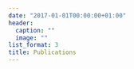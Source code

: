 ```yaml
---
date: "2017-01-01T00:00:00+01:00"
header:
  caption: ""
  image: ""
list_format: 3
title: Publications
---
```

